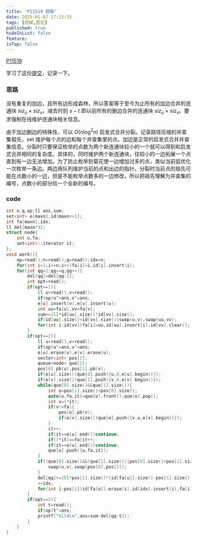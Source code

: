 ```yaml
---
title: 'P11519 题解'
date: 2025-01-07 17:23:15
tags: [题解,图论]
published: true
hideInList: false
feature: 
isTop: false
---
```

[P11519](https://www.luogu.com.cn/problem/P11519)

学习了这份[提交](https://qoj.ac/submission/445313)，记录一下。

### 思路

没有重复的加边，且所有边形成森林，所以答案等于至今为止所有的加边合并的连通块 $siz_u\times siz_v$，减去时刻 $s-t$ 即以前所有的删边合并的连通块 $siz_u\times siz_v$。要求强制在线维护连通块相关信息。

由于加边删边的特殊性，可以 $O(n\log^2 n)$ 启发式合并分裂。记录路径压缩的并查集祖先，set 维护每个点的边和每个并查集里的点。加边是正常的启发式合并并查集信息。分裂时只要保证枚举的点数为两个新连通块较小的一个就可以得到和启发式合并相同的复杂度。具体的，同时维护两个新连通块，往较小的一边拓展一个点直到有一边无法增加。为了防止枚举到菊花使一边增加过多的点，类似当前弧优化一次枚举一条边。两边用队列维护当前的点和出边的指针。分裂时当前点的祖先可能在点数小的一边，但是不能枚举点数多的一边修改，所以把祖先理解为并查集的编号，点数小的部分给一个全新的编号。
### code

```cpp
int n,q,op;ll ans,sum;
set<int> e[maxn],id[maxn<<1];
int fa[maxn],idx;
ll del[maxn*3];
struct node{
	int u,fa;
	set<int>::iterator it;
};
void work(){
	op=read();n=read();q=read();idx=n;
	for(int i=1;i<=n;i++)fa[i]=i,id[i].insert(i);
	for(int qq=1;qq<=q;qq++){
		del[qq]=del[qq-1];
		int opt=read();
		if(opt==1){
			ll u=read(),v=read();
			if(op)u^=ans,v^=ans;
			e[u].insert(v),e[v].insert(u);
			int uu=fa[u],vv=fa[v];
			sum+=1ll*id[uu].size()*id[vv].size();
			if(id[uu].size()<id[vv].size())swap(u,v),swap(uu,vv);
			for(int i:id[vv])fa[i]=uu,id[uu].insert(i);id[vv].clear();
		}
		if(opt==2){
			ll u=read(),v=read();
			if(op)u^=ans,v^=ans;
			e[u].erase(v),e[v].erase(u);
			vector<int> pos[2];
			queue<node> que[2];
			pos[0].pb(u),pos[1].pb(v);
			if(e[u].size())que[0].push({u,0,e[u].begin()});
			if(e[v].size())que[1].push({v,0,e[v].begin()});
			while(que[0].size()&&que[1].size()){
				int o=pos[1].size()<pos[0].size();
				auto[u,fa,it]=que[o].front();que[o].pop();
				int v=(*it);
				if(v!=fa){
					pos[o].pb(v);
					if(e[v].size())que[o].push({v,u,e[v].begin()});
				}
				it++;
				if(it==e[u].end())continue;
				if((*it)==fa)it++;
				if(it==e[u].end())continue;
				que[o].push({u,fa,it});
			}
			if(!que[0].size()&&(que[1].size()||pos[0].size()<pos[1].size())){
				swap(u,v),swap(pos[0],pos[1]);
			}
			del[qq]+=1ll*pos[1].size()*(id[fa[u]].size()-pos[1].size());
			++idx;
			for(int i:pos[1])id[fa[u]].erase(i),id[idx].insert(i),fa[i]=idx;
		}
		if(opt==3){
			int t=read();
			if(op)t^=ans;
			printf("%lld\n",ans=sum-del[qq-t]);
		}
	}
}
```